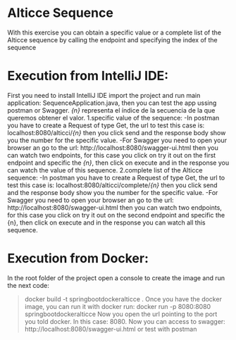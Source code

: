 # Alticce Sequence
With this exercise you can obtain a specific value or a complete list of the Alticce sequence by calling the endpoint and specifying the index of the sequence

# Execution from IntelliJ IDE:
First you need to install IntelliJ IDE import the project and run main application: SequenceApplication.java, then you can test the app ussing postman or Swagger.
*{n}* representa el índice de la secuencia de la que queremos obtener el valor.
  1.specific value of the sequence:
  -In postman you have to create a Request of type Get, the url to test this case is: localhost:8080/alticci/*{n}* then you click send and the response body show you the number for the specific value.
  -For Swagger you need to open your browser an go to the url: http://localhost:8080/swagger-ui.html then you can watch two endpoints, for this case you click on try  it out on the first endpoint and specific the *{n}*, then click on execute and in the response you can watch the value of this sequence.
  2.complete list of the Alticce sequence:
  -In postman you have to create a Request of type Get, the url to test this case is: localhost:8080/alticci/complete/*{n}* then you click send and the response body show you the number for the specific value. 
  -For Swagger you need to open your browser an go to the url: http://localhost:8080/swagger-ui.html then you can watch two endpoints, for this case you click on try  it out on the second endpoint and specific the {n}, then click on execute and in the response you can watch all this sequence.
  
# Execution from Docker:
In the root folder of the project open a console to create the image and run the next code:
> docker build -t springbootdockeralticce .
Once you have the docker image, you can run it with docker run:
>docker run  -p 8080:8080 springbootdockeralticce
Now you open the url pointing to the port you told docker. In this case: 8080.
Now you can access to swagger: http://localhost:8080/swagger-ui.html or test with postman

